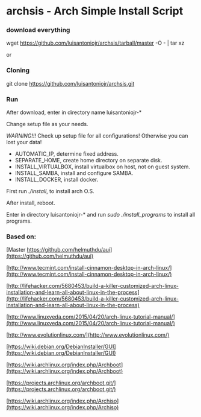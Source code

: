 # archsis - Arch Simple Install Script

### download everything
wget https://github.com/luisantoniojr/archsis/tarball/master -O - | tar xz

or

### Cloning
git clone https://github.com/luisantoniojr/archsis.git

### Run

After download, enter in directory name luisantoniojr-*

Change setup file as your needs.

*WARNING!!!* Check up setup file for all configurations! Otherwise you can lost your data!

* AUTOMATIC_IP, determine fixed address.
* SEPARATE_HOME, create home directory on separate disk.
* INSTALL_VIRTUALBOX, install virtualbox on host, not on guest system.
* INSTALL_SAMBA, install and configure SAMBA.
* INSTALL_DOCKER, install docker.

First run *./install*, to install arch O.S.

After install, reboot.

Enter in directory luisantoniojr-* and run *sudo ./install_programs* to install all programs.

### Based on:
[Master https://github.com/helmuthdu/aui](https://github.com/helmuthdu/aui)

[http://www.tecmint.com/install-cinnamon-desktop-in-arch-linux/](http://www.tecmint.com/install-cinnamon-desktop-in-arch-linux/)

[http://lifehacker.com/5680453/build-a-killer-customized-arch-linux-installation-and-learn-all-about-linux-in-the-process](http://lifehacker.com/5680453/build-a-killer-customized-arch-linux-installation-and-learn-all-about-linux-in-the-process)

[http://www.linuxveda.com/2015/04/20/arch-linux-tutorial-manual/](http://www.linuxveda.com/2015/04/20/arch-linux-tutorial-manual/)

[http://www.evolutionlinux.com/](http://www.evolutionlinux.com/)

[https://wiki.debian.org/DebianInstaller/GUI](https://wiki.debian.org/DebianInstaller/GUI)

[https://wiki.archlinux.org/index.php/Archboot](https://wiki.archlinux.org/index.php/Archboot)

[https://projects.archlinux.org/archboot.git/](https://projects.archlinux.org/archboot.git/)

[https://wiki.archlinux.org/index.php/Archiso](https://wiki.archlinux.org/index.php/Archiso)